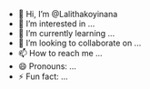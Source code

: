 - 👋 Hi, I’m @Lalithakoyinana
- 👀 I’m interested in ...
- 🌱 I’m currently learning ...
- 💞️ I’m looking to collaborate on ...
- 📫 How to reach me ...
- 😄 Pronouns: ...
- ⚡ Fun fact: ...

<!---
Lalithakoyinana/Lalithakoyinana is a ✨ special ✨ repository because its `README.md` (this file) appears on your GitHub profile.
You can click the Preview link to take a look at your changes.
--->
